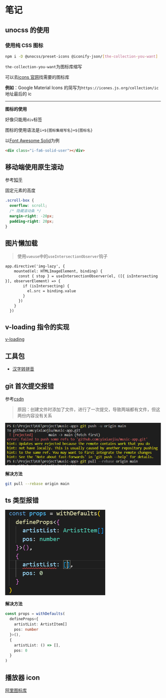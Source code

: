 # 笔记

## unocss 的使用

### 使用纯 CSS 图标

```bash
npm i -D @unocss/preset-icons @iconify-json/[the-collection-you-want]
```

`the-collection-you-want`为图标库缩写

可以去[icons 官网](https://icones.js.org/)找需要的图标库

**例如**：Google Material Icons 的简写为`https://icones.js.org/collection/ic`地址最后的 ic

---

**图标的使用**

好像只能用`div`标签

图标的使用语法是`i+${图标集缩写名}+${图标名}`

以[Font Awesome Solid](https://icones.js.org/collection/fa6-solid)为例

```html
<div class="i-fa6-solid-user"></div>
```

## 移动端使用原生滚动

参考[知乎](https://zhuanlan.zhihu.com/p/24125823)

固定元素的高度

```CSS
.scroll-box {
  overflow: scroll;
  /* 隐藏滚动条 */
  margin-right: -20px;
  padding-right: 20px;
}
```

## 图片懒加载

> 使用`vueuse`中的`useIntersectionObserver`钩子

```VUE
app.directive('img-lazy', {
    mounted(el: HTMLImageElement, binding) {
      const { stop } = useIntersectionObserver(el, ([{ isIntersecting }], observerElement) => {
        if (isIntersecting) {
          el.src = binding.value
        }
      })
    }
  })
```

## v-loading 指令的实现

[v-loading](./src/utils/directive.ts)

## 工具包

- [汉字转拼音](https://www.npmjs.com/package/pinyin-pro)

## git 首次提交报错

参考[csdn](https://blog.csdn.net/qq_45893999/article/details/106273214)

> 原因：创建文件时添加了文件，进行了一次提交，导致两端都有文件，但这两份内容没有关系

![git-error](doc/img/git-push-error.png)

**解决方法**

```bash
git pull --rebase origin main
```

## ts 类型报错

![类型报错](doc/img/ts-type-error.png)

**解决方法**

```TypeScript
const props = withDefaults(
  defineProps<{
    artistList: ArtistItem[]
    pos: number
  }>(),
  {
    artistList: () => [],
    pos: 0
  }
)
```

## 播放器 icon

[阿里图标库](https://www.iconfont.cn/collections/detail?spm=a313x.7781069.1998910419.d9df05512&cid=27691)
